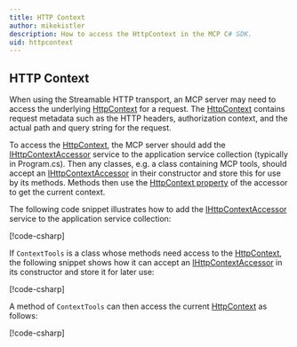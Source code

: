 ```yaml
---
title: HTTP Context
author: mikekistler
description: How to access the HttpContext in the MCP C# SDK.
uid: httpcontext
---
```


## HTTP Context

When using the Streamable HTTP transport, an MCP server may need to access the underlying [HttpContext] for a request.
The [HttpContext] contains request metadata such as the HTTP headers, authorization context, and the actual path and query string for the request.

To access the [HttpContext], the MCP server should add the [IHttpContextAccessor] service to the application service collection (typically in Program.cs).
Then any classes, e.g. a class containing MCP tools, should accept an [IHttpContextAccessor] in their constructor and store this for use by its methods.
Methods then use the [HttpContext property][IHttpContextAccessor.HttpContext] of the accessor to get the current context.

[HttpContext]: https://learn.microsoft.com/dotnet/api/microsoft.aspnetcore.http.httpcontext
[IHttpContextAccessor]: https://learn.microsoft.com/dotnet/api/microsoft.aspnetcore.http.ihttpcontextaccessor
[IHttpContextAccessor.HttpContext]: https://learn.microsoft.com/dotnet/api/microsoft.aspnetcore.http.ihttpcontextaccessor.httpcontext

The following code snippet illustrates how to add the [IHttpContextAccessor] service to the application service collection:

[!code-csharp[](samples/Program.cs?name=snippet_AddHttpContextAccessor)]

If `ContextTools` is a class whose methods need access to the [HttpContext], the following snippet shows how it can accept
an [IHttpContextAccessor] in its constructor and store it for later use:

[!code-csharp[](samples/Tools/ContextTools.cs?name=snippet_ConstructorParameter)]

A method of `ContextTools` can then access the current [HttpContext] as follows:

<!-- highlight the last 5 lines -->
[!code-csharp[](samples/Tools/ContextTools.cs?name=snippet_AccessHttpContext)]
